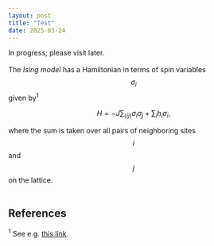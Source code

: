 ```yaml
---
layout: post
title: "Test"
date: 2025-03-24
---
```

<script id="MathJax-script" async src="https://cdn.jsdelivr.net/npm/mathjax@3/es5/tex-mml-chtml.js"></script>

In progress; please visit later.  
<br>
The *Ising model* has a Hamiltonian in terms of spin variables $$ \sigma_i $$ given by<sup>1</sup>  

$$ H  = -J \sum_{\langle ij\rangle} \sigma_i\sigma_j + \sum_i h_i \sigma_i, $$  
  
where the sum is taken over all pairs of neighboring sites $$i$$ and $$j$$ on the lattice.  
<br>
## References  
<sup>1</sup> See e.g. [this link](https://en.wikipedia.org/wiki/Ising_model).
